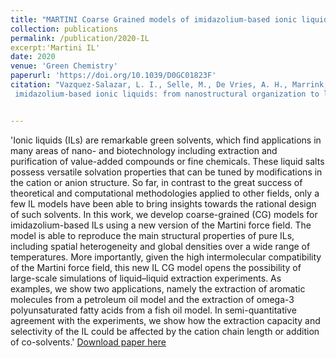 ```yaml
---
title: "MARTINI Coarse Grained models of imidazolium-based ionic liquids: from nanostructural organization to liquid-liquid extractions"
collection: publications
permalink: /publication/2020-IL
excerpt:'Martini IL'
date: 2020
venue: 'Green Chemistry'
paperurl: 'https://doi.org/10.1039/D0GC01823F'
citation: "Vazquez-Salazar, L. I., Selle, M., De Vries, A. H., Marrink, S. J., & Souza, P. C. (2020).&quot; Martini coarse-grained models of
 imidazolium-based ionic liquids: from nanostructural organization to liquid–liquid extraction.&quot; <i>Green Chemistry1</i>., 22(21), 7376-7386."


---
```

'Ionic liquids (ILs) are remarkable green solvents, which find applications in many areas of nano- and biotechnology including extraction 
and purification of value-added compounds or fine chemicals. These liquid salts possess versatile solvation properties that can be tuned 
by modifications in the cation or anion structure. So far, in contrast to the great success of theoretical and computational methodologies 
applied to other fields, only a few IL models have been able to bring insights towards the rational design of such solvents. 
In this work, we develop coarse-grained (CG) models for imidazolium-based ILs using a new version of the Martini force field. 
The model is able to reproduce the main structural properties of pure ILs, including spatial heterogeneity and global densities 
over a wide range of temperatures. More importantly, given the high intermolecular compatibility of the Martini force field, 
this new IL CG model opens the possibility of large-scale simulations of liquid–liquid extraction experiments. 
As examples, we show two applications, namely the extraction of aromatic molecules from a petroleum oil model and the extraction of 
omega-3 polyunsaturated fatty acids from a fish oil model. In semi-quantitative agreement with the experiments, 
we show how the extraction capacity and selectivity of the IL could be affected by the cation chain length or addition of co-solvents.'
[Download paper here](https://doi.org/10.1039/D0GC01823F)


